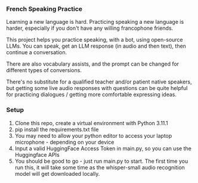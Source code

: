 ### French Speaking Practice

Learning a new language is hard. Practicing speaking a new language is harder, especially if you don't have any willing francophone friends.

This project helps you practice speaking, with a bot, using open-source LLMs. You can speak, get an LLM response (in audio and then text), then continue a conversation. 

There are also vocabulary assists, and the prompt can be changed for different types of conversions.

There's no substitute for a qualified teacher and/or patient native speakers, but getting some live audio responses with questions can be quite helpful for practicing dialogues / getting more comfortable expressing ideas.

### Setup

1. Clone this repo, create a virtual environment with Python 3.11.1
2. pip install the requirements.txt file
3. You may need to allow your python editor to access your laptop microphone - depending on your device
4. Input a valid HuggingFace Access Token in main.py, so you can use the Huggingface APIs
5. You should be good to go - just run main.py to start. The first time you run this, it will take some time as the whisper-small audio recognition model will get downloaded locally.
   
